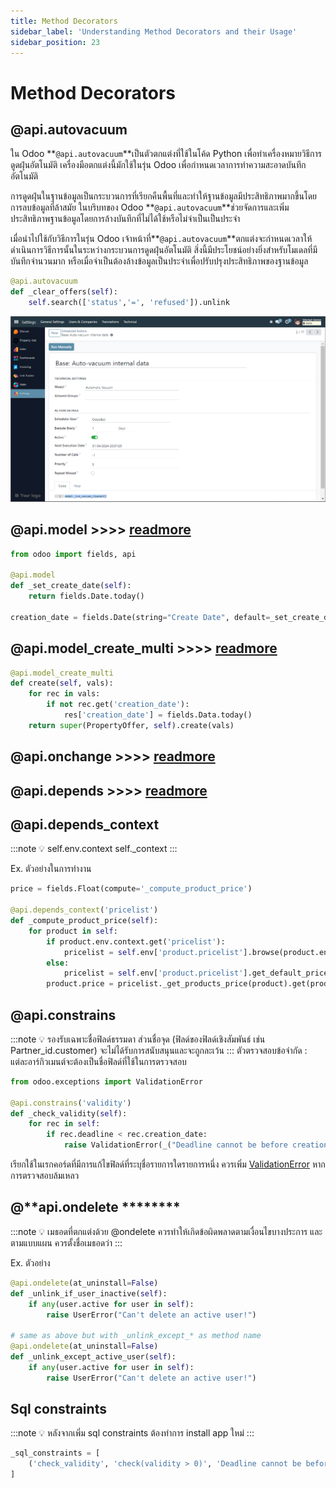 ```yaml
---
title: Method Decorators
sidebar_label: 'Understanding Method Decorators and their Usage'
sidebar_position: 23
---
```


# Method Decorators

## @api.autovacuum

ใน Odoo **`@api.autovacuum`**เป็นตัวตกแต่งที่ใช้ในโค้ด Python เพื่อทำเครื่องหมายวิธีการดูดฝุ่นอัตโนมัติ เครื่องมือตกแต่งนี้มักใช้ในรุ่น Odoo เพื่อกำหนดเวลาการทำความสะอาดบันทึกอัตโนมัติ

การดูดฝุ่นในฐานข้อมูลเป็นกระบวนการที่เรียกคืนพื้นที่และทำให้ฐานข้อมูลมีประสิทธิภาพมากขึ้นโดยการลบข้อมูลที่ล้าสมัย ในบริบทของ Odoo **`@api.autovacuum`**ช่วยจัดการและเพิ่มประสิทธิภาพฐานข้อมูลโดยการล้างบันทึกที่ไม่ได้ใช้หรือไม่จำเป็นเป็นประจำ

เมื่อนำไปใช้กับวิธีการในรุ่น Odoo เจ้าหน้าที่**`@api.autovacuum`**ตกแต่งจะกำหนดเวลาให้ดำเนินการวิธีการนั้นในระหว่างกระบวนการดูดฝุ่นอัตโนมัติ สิ่งนี้มีประโยชน์อย่างยิ่งสำหรับโมเดลที่มีบันทึกจำนวนมาก หรือเมื่อจำเป็นต้องล้างข้อมูลเป็นประจำเพื่อปรับปรุงประสิทธิภาพของฐานข้อมูล

```python
@api.autovacuum
def _clear_offers(self):
    self.search(['status','=', 'refused']).unlink
```

![Image1](./assets/23_image1.png)

## @api.model >>>> [readmore](https://www.odoo.com/documentation/17.0/developer/reference/backend/orm.html?highlight=api%20model#odoo.api.model)

```python
from odoo import fields, api

@api.model
def _set_create_date(self):
    return fields.Date.today()

creation_date = fields.Date(string="Create Date", default=_set_create_date)
```

## @api.model_create_multi >>>> [readmore](https://www.odoo.com/documentation/17.0/developer/reference/backend/orm.html?highlight=api%20model#odoo.api.model_create_multi)

```python
@api.model_create_multi
def create(self, vals):
    for rec in vals:
        if not rec.get('creation_date'):
            res['creation_date'] = fields.Data.today()
    return super(PropertyOffer, self).create(vals)
```

## @**api.onchange >>>> [readmore](https://docs.majin.xyz/docs/next/Indepth%20nderstanding%20of%20models%20and%20logics/lecture20)**

## @**api.depends >>>> [readmore](https://docs.majin.xyz/docs/next/Indepth%20nderstanding%20of%20models%20and%20logics/lecture20)**

## @api.depends_context

:::note
💡 self.env.context
self._context
:::

Ex. ตัวอย่างในการทำงาน

```python
price = fields.Float(compute='_compute_product_price')

@api.depends_context('pricelist')
def _compute_product_price(self):
    for product in self:
        if product.env.context.get('pricelist'):
            pricelist = self.env['product.pricelist'].browse(product.env.context['pricelist'])
        else:
            pricelist = self.env['product.pricelist'].get_default_pricelist()
        product.price = pricelist._get_products_price(product).get(product.id, 0.0)
```

## @api.constrains

:::note
💡 รองรับเฉพาะชื่อฟิลด์ธรรมดา ส่วนชื่อจุด (ฟิลด์ของฟิลด์เชิงสัมพันธ์ เช่น Partner_id.customer) จะไม่ได้รับการสนับสนุนและจะถูกละเว้น
:::
ตัวตรวจสอบข้อจำกัด : แต่ละอาร์กิวเมนต์จะต้องเป็นชื่อฟิลด์ที่ใช้ในการตรวจสอบ

```python
from odoo.exceptions import ValidationError

@api.constrains('validity')
def _check_validity(self):
    for rec in self:
        if rec.deadline < rec.creation_date:
            raise ValidationError(_("Deadline cannot be before creation date"))
```

เรียกใช้ในเรกคอร์ดที่มีการแก้ไขฟิลด์ที่ระบุชื่อรายการใดรายการหนึ่ง ควรเพิ่ม [ValidationError](https://www.odoo.com/documentation/17.0/developer/reference/backend/orm.html?highlight=api%20model#odoo.exceptions.ValidationError) หากการตรวจสอบล้มเหลว

## @**api.ondelete ********

:::note
💡 เมธอดที่ตกแต่งด้วย @ondelete ควรทำให้เกิดข้อผิดพลาดตามเงื่อนไขบางประการ และตามแบบแผน ควรตั้งชื่อเมธอดว่า
:::

Ex. ตัวอย่าง

```python
@api.ondelete(at_uninstall=False)
def _unlink_if_user_inactive(self):
    if any(user.active for user in self):
        raise UserError("Can't delete an active user!")

# same as above but with _unlink_except_* as method name
@api.ondelete(at_uninstall=False)
def _unlink_except_active_user(self):
    if any(user.active for user in self):
        raise UserError("Can't delete an active user!")
```

## Sql constraints

:::note
💡 หลังจากเพิ่ม sql constraints ต้องทำการ install app ใหม่
:::

```python
_sql_constraints = [
    ('check_validity', 'check(validity > 0)', 'Deadline cannot be before creation date')
]
```